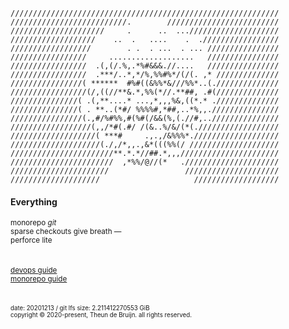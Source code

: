 ```
////////////////////////////////////////////////////////////
//////////////////////////.        /////////////////////////
/////////////////////     .      ..  ...////////////////////
///////////////////    ..  .   ....    .  ./////////////////
//////////////////        . .  . ...  . ... ////////////////
/////////////////     ...................   ////////////////
/////////////////  .(,(/.%,.*%#&&&.//....   ////////////////
/////////////////  .***/..*,*/%,%%#%*/(/(. ,* //////////////
////////////////( ******  #%#((&%%*&///%%*..(.//////////////
/////////////////(/,((//**&.*,%%(*//.**##, .#(//////////////
///////////////( .(,**....* ...,*,,,%&,((*.* .//////////////
///////////////( . **..(*#/ %%%%#,*##,..*%,,.///////////////
////////////////(.,#/%#%%,#(%#(/&&(%,(.//#,..///////////////
//////////////////(,,/*#(.#/ /(&..%/&/(*(.//////////////////
///////////////////( ***#     .,.,/&%%%*.///////////////////
////////////////////(./,/*,,.,&*(((%%(/ ////////////////////
///////////////////////**.*.*//##.*,,,//////////////////////
///////////////////////  ,*%%/@//(*   ./////////////////////
//////////////////////                 /////////////////////
////////////////////                     ///////////////////
```
#### Everything
<sup>monorepo _git_\
sparse checkouts give breath —\
perforce lite</sup>
<br/>
<br/>
<br/>
<sup>[devops guide](DEVOPS.md)\
[monorepo guide](MONOREPO.md)
</sup>
<br/>
<br/>
<br/>
<sub><sup>date: 20201213 / git lfs size: 2.211412270553 GiB\
copyright © 2020-present, Theun de Bruijn. all rights reserved.</sup></sub>
</sup>



